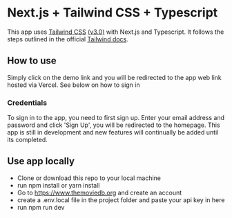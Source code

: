 # Next.js + Tailwind CSS + Typescript

This app uses [Tailwind CSS](https://tailwindcss.com/) [(v3.0)](https://tailwindcss.com/blog/tailwindcss-v3) with Next.js and Typescript. It follows the steps outlined in the official [Tailwind docs](https://tailwindcss.com/docs/guides/nextjs).

## How to use
Simply click on the demo link and you will be redirected to the app web link hosted via Vercel. See below on how to sign in

### Credentials
To sign in to the app, you need to first sign up. Enter your email address and password and click 'Sign Up', you will be redirected to the homepage.
This app is still in development and new features will continually be added until its completed.

## Use app locally 
- Clone or download this repo to your local machine
- run npm install or yarn install
- Go to https://www.themoviedb.org and create an account
- create a .env.local file in the project folder and paste your api key in here 
- run npm run dev

